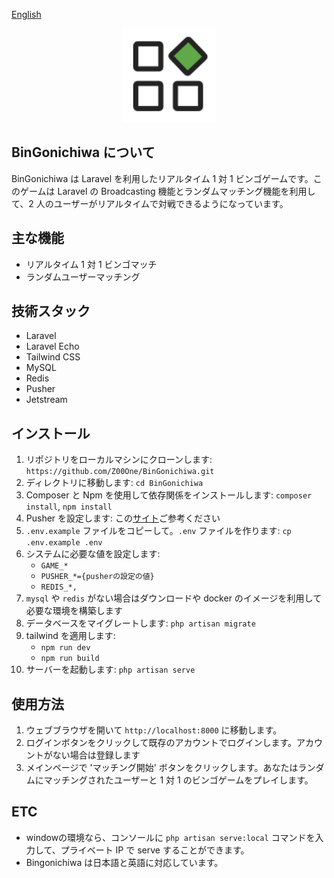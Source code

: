 [English](https://github.com/Z00One/BinGonichiwa/blob/main/README.EN.md)

<p align="center"><img src="public/assets/favicon.svg" width="150" alt="BinGonichiwa Logo"></p>

## BinGonichiwa について

BinGonichiwa は Laravel を利用したリアルタイム 1 対 1 ビンゴゲームです。このゲームは Laravel の Broadcasting 機能とランダムマッチング機能を利用して、2 人のユーザーがリアルタイムで対戦できるようになっています。

## 主な機能

-   リアルタイム 1 対 1 ビンゴマッチ
-   ランダムユーザーマッチング

## 技術スタック

-   Laravel
-   Laravel Echo
-   Tailwind CSS
-   MySQL
-   Redis
-   Pusher
-   Jetstream

## インストール

1. リポジトリをローカルマシンにクローンします: `https://github.com/Z00One/BinGonichiwa.git`
2. ディレクトリに移動します: `cd BinGonichiwa`
3. Composer と Npm を使用して依存関係をインストールします: `composer install`, `npm install`
4. Pusher を設定します: この[サイト](https://pusher.com/)ご参考ください
5. `.env.example` ファイルをコピーして。`.env` ファイルを作ります: `cp .env.example .env`
6. システムに必要な値を設定します:
    - `GAME_*`
    - `PUSHER_*={pusherの設定の値}`
    - `REDIS_*,`
7. `mysql` や `redis` がない場合はダウンロードや docker のイメージを利用して必要な環境を構築します
8. データベースをマイグレートします: `php artisan migrate`
9. tailwind を適用します:
    - `npm run dev`
    - `npm run build`
10. サーバーを起動します: `php artisan serve`

## 使用方法

1. ウェブブラウザを開いて `http://localhost:8000` に移動します。
2. ログインボタンをクリックして既存のアカウントでログインします。アカウントがない場合は登録します
3. メインページで 'マッチング開始' ボタンをクリックします。あなたはランダムにマッチングされたユーザーと 1 対 1 のビンゴゲームをプレイします。

## ETC

-   windowの環境なら、コンソールに `php artisan serve:local` コマンドを入力して、プライベート IP で serve することができます。
-   Bingonichiwa は日本語と英語に対応しています。
